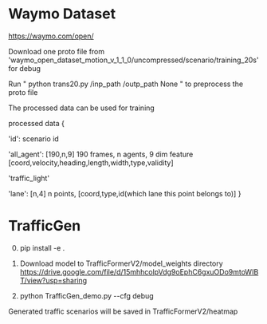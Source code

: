 # Waymo Dataset
https://waymo.com/open/

Download one proto file from
'waymo_open_dataset_motion_v_1_1_0/uncompressed/scenario/training_20s' for debug

Run "
python trans20.py /inp_path /outp_path None " to preprocess the proto file

The processed data can be used for training

processed data {

'id': scenario id

'all_agent': [190,n,9] 190 frames, n agents, 9 dim feature [coord,velocity,heading,length,width,type,validity]

'traffic_light'

'lane': [n,4] n points, [coord,type,id(which lane this point belongs to)]
}




# TrafficGen

0. pip install -e .

1. Download model to TrafficFormerV2/model_weights directory
https://drive.google.com/file/d/15mhhcolpVdg9oEphC6gxuODo9mtoWIBT/view?usp=sharing

2. python TrafficGen_demo.py --cfg debug


Generated traffic scenarios will be saved in TrafficFormerV2/heatmap
